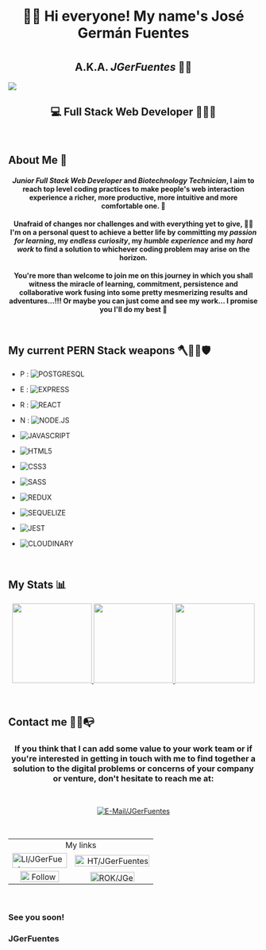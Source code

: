 <h1 align="center" > 👋🏼 Hi everyone! My name's <strong>José Germán Fuentes</strong> <h1>

<h2 align="center"> A.K.A. <strong><em>JGerFuentes</em></strong> 🤘🏼 </h2>

<img src="https://imgur.com/wbC5qJW.png" ><img/>



<h2 align="center"><strong> 💻 Full Stack Web Developer 👨🏻‍💻 </strong></h2>

<br/>

## About Me 📖

#### <p align="center"><strong><em>Junior Full Stack Web Developer</em></strong> and <strong><em>Biotechnology Technician</em></strong>, I aim to reach top level coding practices to make people's web interaction experience a richer, more productive, more intuitive and more comfortable one. 🚀

#### <p align="center">Unafraid of changes nor challenges and with everything yet to give, 💪🏼 I'm on a personal quest to achieve a better life by committing my <b><i>passion for learning</b></i>, my <b><i>endless curiosity</b></i>, my <b><i>humble experience</b></i> and my <b><i>hard work</b></i> to find a solution to whichever coding problem may arise on the horizon.</p> 

<p align="center"><b>You're more than welcome to join me on this journey in which you shall witness the miracle of learning, commitment, persistence and collaborative work fusing into some pretty mesmerizing results and adventures...!!! Or maybe you can just come and see my work... I promise you I'll do my best 🤣</b></p>

<br/>

## My current PERN Stack weapons 🪓🧔🏽🛡
- P : ![POSTGRESQL](https://img.shields.io/badge/-POSTGRESQL-363838?style=for-the-badge&logo=POSTGRESQL)

- E : ![EXPRESS](https://img.shields.io/badge/-EXPRESS-363838?style=for-the-badge&logo=EXPRESS)

- R : ![REACT](https://img.shields.io/badge/-REACT-363838?style=for-the-badge&logo=REACT)

- N : ![NODE.JS](https://img.shields.io/badge/-NODE.JS-363838?style=for-the-badge&logo=NODE.JS)

- ![JAVASCRIPT](https://img.shields.io/badge/-JAVASCRIPT-363838?style=for-the-badge&logo=JAVASCRIPT)

- ![HTML5](https://img.shields.io/badge/-html5-363838?style=for-the-badge&logo=html5)

- ![CSS3](https://img.shields.io/badge/-CSS3-363838?style=for-the-badge&logo=CSS3)

- ![SASS](https://img.shields.io/badge/-SASS-363838?style=for-the-badge&logo=SASS)

- ![REDUX](https://img.shields.io/badge/-REDUX-363838?style=for-the-badge&logo=REDUX)

- ![SEQUELIZE](https://img.shields.io/badge/-SEQUELIZE-363838?style=for-the-badge&logo=SEQUELIZE)

- ![JEST](https://img.shields.io/badge/-JEST-363838?style=for-the-badge&logo=JEST)

- ![CLOUDINARY](https://img.shields.io/badge/-CLOUDINARY-363838?style=for-the-badge&logo=CLOUDINARY)

<br/>

## My Stats 📊

<p align="center">
    <a href="https://github.com/JGerFuentes" >
        <img height="160em" src="https://streak-stats.demolab.com/?user=JgerFuentes&theme=react&hide_border=false&border_radius=0.5em"/>
        <img height="160em" src="https://github-readme-stats.vercel.app/api?username=JGerFuentes&show_icons=true&count_private=true&hide_border=false&border_radius=0.5em&theme=react&include_all_commits=true&count_private=true"/>
        <img height="160em" src="https://github-readme-stats.vercel.app/api/top-langs/?username=JGerFuentes&hide_border=false&border_radius=0.5em&layout=compact&theme=react"/>
    </a>
</p>

<br/>

## Contact me 📲😁📭

### <p align="center"><b> If you think that I can add some value to your work team or if you're interested in getting in touch with me to find together a solution to the digital problems or concerns of your company or venture, don't hesitate to reach me at:</b></p>
<br/>

<p align="center"> <a href="jger_fuentes@outlook.com" target="_blank"><img src="https://img.shields.io/badge/Microsoft%20Outlook-jger__fuentes@outlook.com-blue?style=flat-square&logo=MicrosoftOutlook" title="E-Mail/JGerFuentes"/></a>
</p>

<br/>

<table align="center">
    <tr align="center">
        <td colspan="2" align="center">
            My links
        </td>
    </tr>
    <tr align="center">
        <td align="left">
            <a href="https://www.linkedin.com/in/JGerFuentes" target="_blank" title="LinkedIn"><img src="https://i.imgur.com/ZPBNQmf.png" alt="LI/JGerFuentes" width="110" height="30"/>
        </td>
        <td align="right">
            <a href="https://www.talent.soyhenry.com/candidate/18224" target="_blank" title="HenryTalent"><img src="https://imgur.com/2xQJqZA.png" alt="HT/JGerFuentes" width="150" height="23"/>
        </td>
    </tr>
    <tr align="center">
        <td align="center">
                <a href="https://www.f6s.com/member/jose-german-fuentes?follow=1" target="_blank" title="F6S"><img src="https://www.f6s.com/images/f6s-follow-secondary.png" border="0" width="86" height="30" alt="Follow me on F6S" style="width: 78px; height: 22px; padding: 0px; margin: 0px;"/></a>
        </td>
        <td align="center">
            <a href="https://rok.co/@jgerfuentes" target="_blank" title="RemoteOK"><img src="https://i.imgur.com/BLo0Rdp.jpg" alt="ROK/JGerFuentes" width="89" height="19"/></a>
        </td>
    </tr>
</table>

<br/>

### See you soon!
### JGerFuentes

